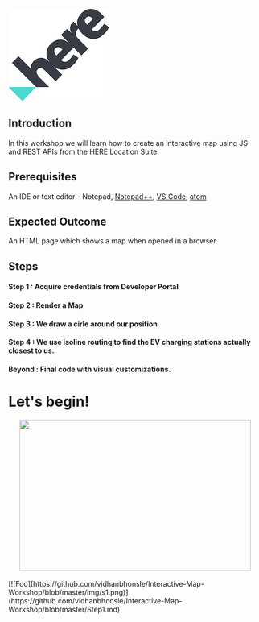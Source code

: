 ![HERE Logo](https://github.com/vidhanbhonsle/Interactive-Map-Workshop/blob/master/img/HERE_Logo_2016_POS_sRGB200X183.jpg) 

## Introduction

In this workshop we will learn how to create an interactive map using JS and REST APIs from the HERE Location Suite.

## Prerequisites
An IDE or text editor - Notepad, [Notepad++](https://notepad-plus-plus.org/downloads), [VS Code](https://code.visualstudio.com/download), [atom](https://atom.io/)

## Expected Outcome
An HTML page which shows a map when opened in a browser.

## Steps
#### Step 1 : Acquire credentials from Developer Portal
#### Step 2 : Render a Map
#### Step 3 : We draw a cirle around our position
#### Step 4 : We use isoline routing to find the EV charging stations actually closest to us.
#### Beyond : Final code with visual customizations.

# Let's begin!

<p align="center">
  <img width="460" height="300" src="http://www.fillmurray.com/460/300">
</p>
[![Foo](https://github.com/vidhanbhonsle/Interactive-Map-Workshop/blob/master/img/s1.png)](https://github.com/vidhanbhonsle/Interactive-Map-Workshop/blob/master/Step1.md) 





